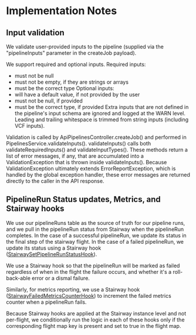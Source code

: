 # Implementation Notes

## Input validation

We validate user-provided inputs to the pipeline (supplied via the "pipelineInputs" parameter in the createJob payload).

We support required and optional inputs. 
Required inputs:
- must not be null
- must not be empty, if they are strings or arrays
- must be the correct type
Optional inputs:
- will have a default value, if not provided by the user
- must not be null, if provided
- must be the correct type, if provided
Extra inputs that are not defined in the pipeline's input schema are ignored and logged at the WARN level. 
Leading and trailing whitespace is trimmed from string inputs (including VCF inputs).

Validation is called by ApiPipelinesController.createJob() and performed in PipelinesService.validateInputs().
validateInputs() calls both validateRequiredInputs() and validateInputTypes(). 
These methods return a list of error messages, if any, that are accumulated into a ValidationException that is 
thrown inside validateInputs(). Because ValidationException ultimately extends ErrorReportException, 
which is handled by the global exception handler, these error messages are returned directly to the caller 
in the API response.

## PipelineRun Status updates, Metrics, and Stairway hooks
We use our pipelineRuns table as the source of truth for our pipeline runs, and we pull in the pipelineRun 
status from Stairway when the pipelineRun completes. In the case of a successful pipelineRun, we update its 
status in the final step of the stairway flight. In the case of a failed pipelineRun, we update its status 
using a Stairway hook ([StairwaySetPipelineRunStatusHook](src/main/java/bio/terra/pipelines/common/utils/StairwaySetPipelineRunStatusHook.java)).

We use a Stairway hook so that the pipelineRun will be marked as failed regardless of when in the flight the 
failure occurs, and whether it's a roll-back-able error or a dismal failure.

Similarly, for metrics reporting, we use a Stairway hook ([StairwayFailedMetricsCounterHook](src/main/java/bio/terra/pipelines/common/utils/StairwayFailedMetricsCounterHook.java)) 
to increment the failed metrics counter when a pipelineRun fails.

Because Stairway hooks are applied at the Stairway instance level and not per-flight, we conditionally run the
logic in each of these hooks only if the corresponding flight map key is present and set to true in the flight map.
